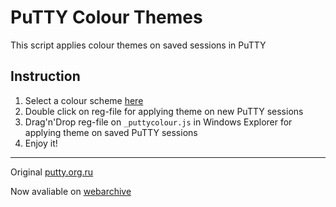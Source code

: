 # PuTTY Colour Themes
This script applies colour themes on saved sessions in PuTTY

## Instruction 
1. Select a colour scheme [here](images/readme.md)
2. Double click on reg-file for applying theme on new PuTTY sessions 
3. Drag'n'Drop reg-file on `_puttycolour.js` in Windows Explorer for applying theme on saved PuTTY sessions
4. Enjoy it!



----
Original [putty.org.ru](http://putty.org.ru/themes/index.html)

Now avaliable on [webarchive]( https://web.archive.org/web/20151122030926/http://putty.org.ru:80/themes/index.html)